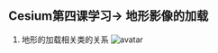 ## Cesium第四课学习-> 地形影像的加载
1. 地形的加载相关类的关系
![avatar](https://images.gitee.com/uploads/images/2020/0114/093000_c3102ff7_470194.png)

